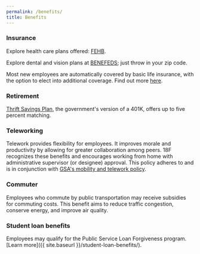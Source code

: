 ```yaml
---
permalink: /benefits/
title: Benefits
---
```


### Insurance

Explore health care plans offered: [FEHB](https://www.opm.gov/healthcare-insurance/healthcare/plan-information/plans/).

Explore dental and vision plans at [BENEFEDS](https://www.benefeds.com/Portal/PlanSearch?submit=planSearch); just throw in your zip code.

Most new employees are automatically covered by basic life insurance, with the option to elect into additional coverage. Find out more [here](http://www.opm.gov/healthcare-insurance/life-insurance/).

### Retirement

[Thrift Savings Plan](https://www.tsp.gov/), the government's version of a 401K, offers up to five percent matching.

### Teleworking

Telework provides flexibility for employees. It improves morale and productivity by allowing for greater collaboration among peers. 18F recognizes these benefits and encourages working from home with administrative supervisor (or designee) approval. This policy adheres to and is in conjunction with [GSA's mobility and telework policy](http://www.gsa.gov/graphics/staffoffices/GSAteleworkpolicy.pdf).

### Commuter

Employees who commute by public transportation may receive subsidies for commuting costs. This benefit aims to reduce traffic congestion, conserve energy, and improve air quality.

### Student loan benefits

Employees may qualify for the Public Service Loan Forgiveness program. [Learn more]({{ site.baseurl }}/student-loan-benefits/).



